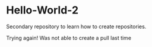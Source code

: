 # Hello-World-2
Secondary repository to learn how to create repositories.

Trying again! Was not able to create a pull last time
